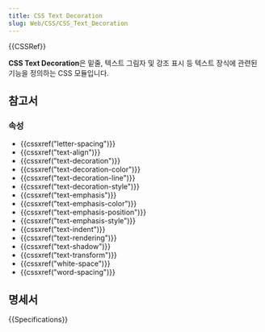 ```yaml
---
title: CSS Text Decoration
slug: Web/CSS/CSS_Text_Decoration
---
```


{{CSSRef}}

**CSS Text Decoration**은 밑줄, 텍스트 그림자 및 강조 표시 등 텍스트 장식에 관련된 기능을 정의하는 CSS 모듈입니다.

## 참고서

### 속성

- {{cssxref("letter-spacing")}}
- {{cssxref("text-align")}}
- {{cssxref("text-decoration")}}
- {{cssxref("text-decoration-color")}}
- {{cssxref("text-decoration-line")}}
- {{cssxref("text-decoration-style")}}
- {{cssxref("text-emphasis")}}
- {{cssxref("text-emphasis-color")}}
- {{cssxref("text-emphasis-position")}}
- {{cssxref("text-emphasis-style")}}
- {{cssxref("text-indent")}}
- {{cssxref("text-rendering")}}
- {{cssxref("text-shadow")}}
- {{cssxref("text-transform")}}
- {{cssxref("white-space")}}
- {{cssxref("word-spacing")}}

## 명세서

{{Specifications}}
